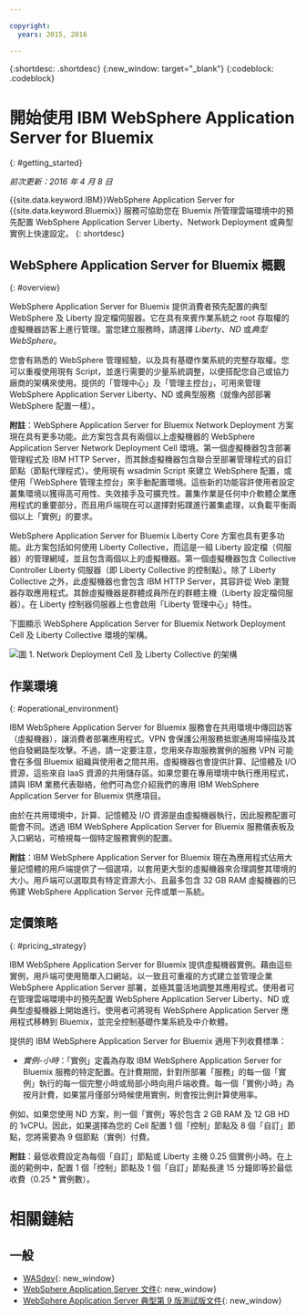 ```yaml
---

copyright:
  years: 2015, 2016

---
```


{:shortdesc: .shortdesc}
{:new_window: target="_blank"}
{:codeblock: .codeblock}

# 開始使用 IBM WebSphere Application Server for Bluemix
{: #getting_started}

*前次更新：2016 年 4 月 8 日*

{{site.data.keyword.IBM}}WebSphere Application Server for {{site.data.keyword.Bluemix}} 服務可協助您在 Bluemix 所管理雲端環境中的預先配置 WebSphere Application Server Liberty、Network Deployment 或典型實例上快速設定。
{: shortdesc}

## WebSphere Application Server for Bluemix 概觀
{: #overview}

WebSphere Application Server for Bluemix 提供消費者預先配置的典型 WebSphere 及 Liberty 設定檔伺服器。它在具有來賓作業系統之 root 存取權的虛擬機器訪客上進行管理。當您建立服務時，請選擇 *Liberty*、*ND* 或*典型 WebSphere*。

您會有熟悉的 WebSphere 管理經驗，以及具有基礎作業系統的完整存取權。您可以重複使用現有 Script，並進行需要的少量系統調整，以便搭配您自己或協力廠商的架構來使用。提供的「管理中心」及「管理主控台」，可用來管理 WebSphere Application Server Liberty、ND 或典型服務（就像內部部署 WebSphere 配置一樣）。

**附註**：WebSphere Application Server for Bluemix Network Deployment 方案現在具有更多功能。此方案包含具有兩個以上虛擬機器的 WebSphere Application Server Network Deployment Cell 環境。第一個虛擬機器包含部署管理程式及 IBM HTTP Server，而其餘虛擬機器包含聯合至部署管理程式的自訂節點（節點代理程式）。使用現有 wsadmin Script 來建立 WebSphere 配置，或使用「WebSphere 管理主控台」來手動配置環境。這些新的功能容許使用者設定叢集環境以獲得高可用性、失效接手及可擴充性。叢集作業是任何中介軟體企業應用程式的重要部分，而且用戶端現在可以選擇對拓蹼進行叢集處理，以負載平衡兩個以上「實例」的要求。

WebSphere Application Server for Bluemix Liberty Core 方案也具有更多功能。此方案包括如何使用 Liberty Collective，而這是一組 Liberty 設定檔（伺服器）的管理網域，並且包含兩個以上的虛擬機器。第一個虛擬機器包含 Collective Controller Liberty 伺服器（即 Liberty Collective 的控制點）。除了 Liberty Collective 之外，此虛擬機器也會包含 IBM HTTP Server，其容許從 Web 瀏覽器存取應用程式。其餘虛擬機器是群體成員所在的群體主機（Liberty 設定檔伺服器）。在 Liberty 控制器伺服器上也會啟用「Liberty 管理中心」特性。

下圖顯示 WebSphere Application Server for Bluemix Network Deployment Cell 及 Liberty Collective 環境的架構。

![圖 1. Network Deployment Cell 及 Liberty Collective 的架構](images/CellCollectiveDiagram.gif)

## 作業環境
{: #operational_environment}

IBM WebSphere Application Server for Bluemix 服務會在共用環境中傳回訪客（虛擬機器），讓消費者部署應用程式。VPN 會保護公用服務抵禦通用埠掃描及其他自發網路型攻擊。不過，請一定要注意，您用來存取服務實例的服務 VPN 可能會在多個 Bluemix 組織與使用者之間共用。虛擬機器也會提供計算、記憶體及 I/O 資源，這些來自 IaaS 資源的共用儲存區。如果您要在專用環境中執行應用程式，請與 IBM 業務代表聯絡，他們可為您介紹我們的專用 IBM WebSphere Application Server for Bluemix 供應項目。

由於在共用環境中，計算、記憶體及 I/O 資源是由虛擬機器執行，因此服務配置可能會不同。透過 IBM WebSphere Application Server for Bluemix 服務儀表板及入口網站，可檢視每一個特定服務實例的配置。

**附註**：IBM WebSphere Application Server for Bluemix 現在為應用程式佔用大量記憶體的用戶端提供了一個選項，以套用更大型的虛擬機器來合理調整其環境的大小。用戶端可以選取具有特定資源大小、且最多包含 32 GB RAM 虛擬機器的已佈建 WebSphere Application Server 元件或單一系統。

## 定價策略
{: #pricing_strategy}

IBM WebSphere Application Server for Bluemix 提供虛擬機器實例。藉由這些實例，用戶端可使用簡單入口網站，以一致且可重複的方式建立並管理企業 WebSphere Application Server 部署，並極其靈活地調整其應用程式。使用者可在管理雲端環境中的預先配置 WebSphere Application Server Liberty、ND 或典型虛擬機器上開始進行。使用者可將現有 WebSphere Application Server 應用程式移轉到 Bluemix，並完全控制基礎作業系統及中介軟體。

提供的 IBM WebSphere Application Server for Bluemix 適用下列收費標準：

*  *實例-小時*：「實例」定義為存取 IBM WebSphere Application Server for Bluemix 服務的特定配置。在計費期間，針對所部署「服務」的每一個「實例」執行的每一個完整小時或局部小時向用戶端收費。每一個「實例小時」為按月計費，如果當月僅部分時候使用實例，則會按比例計算使用率。

例如，如果您使用 ND 方案，則一個「實例」等於包含 2 GB RAM 及 12 GB HD 的 1vCPU。因此，如果選擇為您的 Cell 配置 1 個「控制」節點及 8 個「自訂」節點，您將需要為 9 個節點（實例）付費。

**附註**：最低收費設定為每個「自訂」節點或 Liberty 主機 0.25 個實例小時。在上面的範例中，配置 1 個「控制」節點及 1 個「自訂」節點長達 15 分鐘即等於最低收費（0.25 * 實例數）。

# 相關鏈結
## 一般
* [WASdev](https://developer.ibm.com/wasdev/){: new_window}
* [WebSphere Application Server 文件](http://www.ibm.com/support/knowledgecenter/SSAW57_8.5.5/as_ditamaps/was855_welcome_ndmp.html){: new_window}
* [WebSphere Application Server 典型第 9 版測試版文件](http://www.ibm.com/support/knowledgecenter/SSEQTP_9.0.0/as_ditamaps/was900_welcome_base.html){: new_window}
